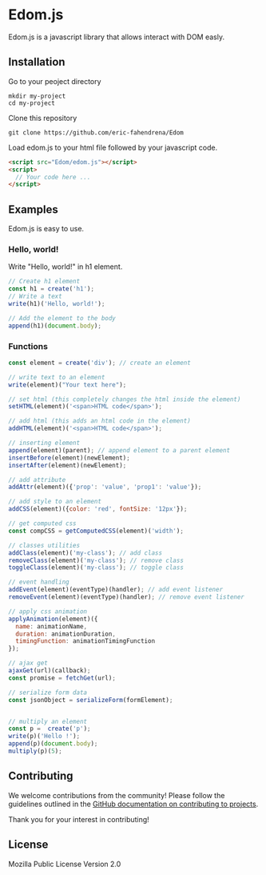 # Edom.js

Edom.js is a javascript library that allows interact with DOM easly.

## Installation

Go to your peoject directory
```bsh
mkdir my-project
cd my-project
```
Clone this repository
```bsh
git clone https://github.com/eric-fahendrena/Edom
```
Load edom.js to your html file followed by your javascript code.
```html
<script src="Edom/edom.js"></script>
<script>
  // Your code here ...
</script>
```

## Examples

Edom.js is easy to use.

### Hello, world!

Write "Hello, world!" in h1 element.
```js
// Create h1 element
const h1 = create('h1');
// Write a text
write(h1)('Hello, world!');

// Add the element to the body
append(h1)(document.body);
```

### Functions

```js
const element = create('div'); // create an element

// write text to an element
write(element)("Your text here");

// set html (this completely changes the html inside the element)
setHTML(element)('<span>HTML code</span>');

// add html (this adds an html code in the element)
addHTML(element)('<span>HTML code</span>');

// inserting element
append(element)(parent); // append element to a parent element
insertBefore(element)(newElement);
insertAfter(element)(newElement);

// add attribute
addAttr(element)({'prop': 'value', 'prop1': 'value'});

// add style to an element
addCSS(element)({color: 'red', fontSize: '12px'});

// get computed css
const compCSS = getComputedCSS(element)('width');

// classes utilities
addClass(element)('my-class'); // add class
removeClass(element)('my-class'); // remove class
toggleClass(element)('my-class'); // toggle class

// event handling
addEvent(element)(eventType)(handler); // add event listener
removeEvent(element)(eventType)(handler); // remove event listener

// apply css animation
applyAnimation(element)({
  name: animationName,
  duration: animationDuration,
  timingFunction: animationTimingFunction
});

// ajax get
ajaxGet(url)(callback);
const promise = fetchGet(url);

// serialize form data
const jsonObject = serializeForm(formElement);


// multiply an element
const p =  create('p');
write(p)('Hello !');
append(p)(document.body);
multiply(p)(5);
```

## Contributing

We welcome contributions from the community! Please follow the guidelines outlined in the [GitHub documentation on contributing to projects](https://docs.github.com/en/github/collaborating-with-issues-and-pull-requests/working-with-forks).

Thank you for your interest in contributing!

## License

Mozilla Public License Version 2.0